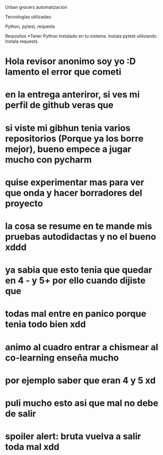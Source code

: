 Urban grocers automatizacion

Tecnologías utilizadas:

Python, pytest, requests

Requisitos
*Tener Python instalado en tu sistema. 
Instala pytest utilizando 
Instala requests 


# Hola revisor anonimo soy yo :D lamento el error que cometi
# en la entrega anteriror, si ves mi perfil de github veras que 
# si viste mi gibhun tenia varios repositorios (Porque ya los borre mejor), bueno empece a jugar mucho con pycharm
# quise experimentar mas para ver que onda y hacer borradores del proyecto
# la cosa se resume en te mande mis pruebas autodidactas y no el bueno xddd
# ya sabia que esto tenia que quedar en 4 - y 5+ por ello cuando dijiste que 
# todas mal entre en panico porque tenia todo bien xdd 
# animo al cuadro entrar a chismear al co-learning enseña mucho
# por ejemplo saber que eran 4 y 5 xd 
# puli mucho esto asi que mal no debe de salir
# spoiler alert: bruta vuelva a salir toda mal xdd
